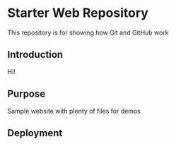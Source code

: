 # Starter Web Repository

This repository is for showing how Git and GitHub work

## Introduction

Hi!

## Purpose

Sample website with plenty of files for demos

## Deployment
